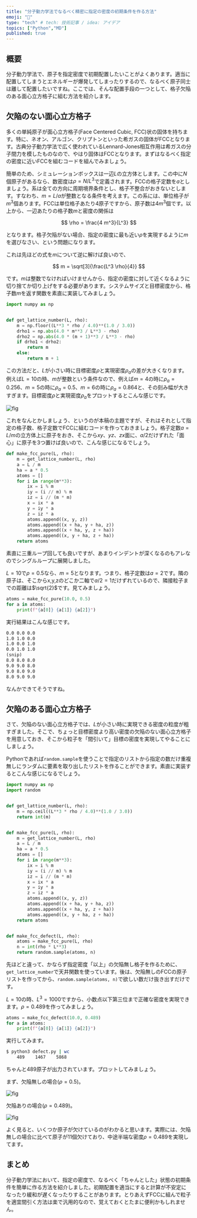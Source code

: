 ```yaml
---
title: "分子動力学法でなるべく精密に指定の密度の初期条件を作る方法"
emoji: "🤖"
type: "tech" # tech: 技術記事 / idea: アイデア
topics: ["Python","MD"]
published: true
---
```


## 概要

分子動力学法で、原子を指定密度で初期配置したいことがよくあります。適当に配置してしまうとエネルギーが爆発してしまったりするので、なるべく原子同士は離して配置したいですね。ここでは、そんな配置手段の一つとして、格子欠陥のある面心立方格子に組む方法を紹介します。

## 欠陥のない面心立方格子

多くの単純原子が面心立方格子(Face Centered Cubic, FCC)状の固体を持ちます。特に、ネオン、アルゴン、クリプトンといった希ガスの固体がFCCとなります。古典分子動力学法で広く使われているLennard-Jones相互作用は希ガスの分子間力を模したものなので、やはり固体はFCCとなります。まずはなるべく指定の密度に近いFCCを組むコードを組んでみましょう。

簡単のため、シミュレーションボックスは一辺$L$の立方体とします。この中に$N$個原子があるなら、数密度は$\rho = N/L^3$で定義されます。FCCの格子定数を$a$としましょう。系は全ての方向に周期境界条件とし、格子不整合がおきないとします。すなわち、$m=L/a$が整数となる条件を考えます。この系には、単位格子が$m^3$個あります。FCCは単位格子あたり4原子ですから、原子数は$4 m^3$個です。以上から、一辺あたりの格子数$m$と密度の関係は

$$
\rho = \frac{4 m^3}{L^3}
$$

となります。格子欠陥がない場合、指定の密度に最も近い$\rho$を実現するように$m$を選びなさい、という問題になります。

これは先ほどの式を$m$について逆に解けば良いので、

$$
m = \sqrt[3]{\frac{L^3 \rho}{4}}
$$

です。$m$は整数でなければいけませんから、指定の密度に対して近くなるように切り捨てか切り上げをする必要があります。システムサイズと目標密度から、格子数$m$を返す関数を素直に実装してみましょう。

```py
import numpy as np


def get_lattice_number(L, rho):
    m = np.floor((L**3 * rho / 4.0)**(1.0 / 3.0))
    drho1 = np.abs(4.0 * m**3 / L**3 - rho)
    drho2 = np.abs(4.0 * (m + 1)**3 / L**3 - rho)
    if drho1 < drho2:
        return m
    else:
        return m + 1
```

この方法だと、$L$が小さい時に目標密度$\rho$と実現密度$\rho_a$の差が大きくなります。例えば$L=10$の時、$m$が整数という条件なので、例えば$m=4$の時に$\rho_a=0.256$、$m=5$の時に$\rho_a=0.5$、$m=6$の時に$\rho_a=0.864$と、その刻み幅が大きすぎます。目標密度$\rho$と実現密度$\rho_a$をプロットするとこんな感じです。

![fig](https://github.com/kaityo256/zenn-content/raw/main/articles/md_initial_condition/pure.png)

これをなんとかしましょう、というのが本稿の主題ですが、それはそれとして指定の格子数、格子定数でFCCに組むコードを作っておきましょう。格子定数$a=L/m$の立方体上に原子をおき、そこから$xy$、$yz$、$zx$面に、$a/2$だけずれた「面心」に原子を3つ置けば良いので、こんな感じになるでしょう。

```py
def make_fcc_pure(L, rho):
    m = get_lattice_number(L, rho)
    a = L / m
    ha = a * 0.5
    atoms = []
    for i in range(m**3):
        ix = i % m
        iy = (i // m) % m
        iz = i // (m * m)
        x = ix * a
        y = iy * a
        z = iz * a
        atoms.append((x, y, z))
        atoms.append((x + ha, y + ha, z))
        atoms.append((x + ha, y, z + ha))
        atoms.append((x, y + ha, z + ha))
    return atoms
```

素直に三重ループ回しても良いですが、あまりインデントが深くなるのもアレなのでシングルループに展開しました。

$L=10$で$\rho=0.5$なら、$m=5$となります。つまり、格子定数は$a=2$です。隣の原子は、そこからx,y,zのどこか二軸で$a/2=1$だけずれているので、隣接粒子までの距離は$\sqrt{2}$です。見てみましょう。

```py
atoms = make_fcc_pure(10.0, 0.5)
for a in atoms:
    print(f"{a[0]} {a[1]} {a[2]}")
```

実行結果はこんな感じです。

```txt
0.0 0.0 0.0
1.0 1.0 0.0
1.0 0.0 1.0
0.0 1.0 1.0
(snip)
8.0 8.0 8.0
9.0 9.0 8.0
9.0 8.0 9.0
8.0 9.0 9.0
```

なんかできてそうですね。

## 欠陥のある面心立方格子

さて、欠陥のない面心立方格子では、$L$が小さい時に実現できる密度の粒度が粗すぎました。そこで、ちょっと目標密度より高い密度の欠陥のない面心立方格子を用意しておき、そこから粒子を「間引いて」目標の密度を実現してやることにしましょう。

Pythonであれば`random.sample`を使うことで指定のリストから指定の数だけ重複無しにランダムに要素を取り出したリストを作ることができます。素直に実装するとこんな感じになるでしょう。

```py
import numpy as np
import random


def get_lattice_number(L, rho):
    m = np.ceil((L**3 * rho / 4.0)**(1.0 / 3.0))
    return int(m)


def make_fcc_pure(L, rho):
    m = get_lattice_number(L, rho)
    a = L / m
    ha = a * 0.5
    atoms = []
    for i in range(m**3):
        ix = i % m
        iy = (i // m) % m
        iz = i // (m * m)
        x = ix * a
        y = iy * a
        z = iz * a
        atoms.append((x, y, z))
        atoms.append((x + ha, y + ha, z))
        atoms.append((x + ha, y, z + ha))
        atoms.append((x, y + ha, z + ha))
    return atoms


def make_fcc_defect(L, rho):
    atoms = make_fcc_pure(L, rho)
    n = int(rho * L**3)
    return random.sample(atoms, n)
```

先ほどと違って、かならず指定密度「以上」の欠陥無し格子を作るために、`get_lattice_number`で天井関数を使っています。後は、欠陥無しのFCCの原子リストを作ってから、`random.sample(atoms, n)`で欲しい数だけ抜き出すだけです。

$L=10$の時、$L^3 = 1000$ですから、小数点以下第三位まで正確な密度を実現できます。$\rho=0.489$を作ってみましょう。

```py
atoms = make_fcc_defect(10.0, 0.489)
for a in atoms:
    print(f"{a[0]} {a[1]} {a[2]}")
```

実行してみます。

```sh
$ python3 defect.py | wc
    489    1467    5868
```

ちゃんと489原子が出力されています。プロットしてみましょう。

まず、欠陥無しの場合($\rho=0.5$)。

![fig](https://github.com/kaityo256/zenn-content/raw/main/articles/md_initial_condition/atoms_pure.png)

欠陥ありの場合($\rho=0.489$)。

![fig](https://github.com/kaityo256/zenn-content/raw/main/articles/md_initial_condition/atoms_defect.png)

よく見ると、いくつか原子が欠けているのがわかると思います。実際には、欠陥無しの場合に比べて原子が11個欠けており、中途半端な密度$\rho=0.489$を実現してます。

## まとめ

分子動力学法において、指定の密度で、なるべく「ちゃんとした」状態の初期条件を簡単に作る方法を紹介しました。初期配置を適当にすると計算が不安定になったり緩和が遅くなったりすることがあります。とりあえずFCCに組んで粒子を適宜間引く方法は楽で汎用的なので、覚えておくとたまに便利かもしれません。